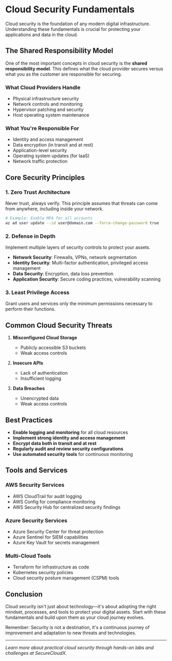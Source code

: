 # Cloud Security Fundamentals

Cloud security is the foundation of any modern digital infrastructure. Understanding these fundamentals is crucial for protecting your applications and data in the cloud.

## The Shared Responsibility Model

One of the most important concepts in cloud security is the **shared responsibility model**. This defines what the cloud provider secures versus what you as the customer are responsible for securing.

### What Cloud Providers Handle

- Physical infrastructure security
- Network controls and monitoring
- Hypervisor patching and security
- Host operating system maintenance

### What You're Responsible For

- Identity and access management
- Data encryption (in transit and at rest)
- Application-level security
- Operating system updates (for IaaS)
- Network traffic protection

## Core Security Principles

### 1. Zero Trust Architecture

Never trust, always verify. This principle assumes that threats can come from anywhere, including inside your network.

```bash
# Example: Enable MFA for all accounts
az ad user update --id user@domain.com --force-change-password true
```

### 2. Defense in Depth

Implement multiple layers of security controls to protect your assets.

- **Network Security**: Firewalls, VPNs, network segmentation
- **Identity Security**: Multi-factor authentication, privileged access management
- **Data Security**: Encryption, data loss prevention
- **Application Security**: Secure coding practices, vulnerability scanning

### 3. Least Privilege Access

Grant users and services only the minimum permissions necessary to perform their functions.

## Common Cloud Security Threats

1. **Misconfigured Cloud Storage**

   - Publicly accessible S3 buckets
   - Weak access controls

2. **Insecure APIs**

   - Lack of authentication
   - Insufficient logging

3. **Data Breaches**
   - Unencrypted data
   - Weak access controls

## Best Practices

- **Enable logging and monitoring** for all cloud resources
- **Implement strong identity and access management**
- **Encrypt data both in transit and at rest**
- **Regularly audit and review security configurations**
- **Use automated security tools** for continuous monitoring

## Tools and Services

### AWS Security Services

- AWS CloudTrail for audit logging
- AWS Config for compliance monitoring
- AWS Security Hub for centralized security findings

### Azure Security Services

- Azure Security Center for threat protection
- Azure Sentinel for SIEM capabilities
- Azure Key Vault for secrets management

### Multi-Cloud Tools

- Terraform for infrastructure as code
- Kubernetes security policies
- Cloud security posture management (CSPM) tools

## Conclusion

Cloud security isn't just about technology—it's about adopting the right mindset, processes, and tools to protect your digital assets. Start with these fundamentals and build upon them as your cloud journey evolves.

Remember: Security is not a destination, it's a continuous journey of improvement and adaptation to new threats and technologies.

---

_Learn more about practical cloud security through hands-on labs and challenges at SecureCloudX._
